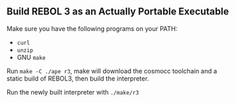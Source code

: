 ## Build REBOL 3 as an Actually Portable Executable

Make sure you have the following programs on your PATH:

- `curl`
- `unzip`
- GNU `make`

Run `make -C ./ape r3`, make will download the cosmocc toolchain and a static build of REBOL3, then build the interpreter.

Run the newly built interpreter with `./make/r3`